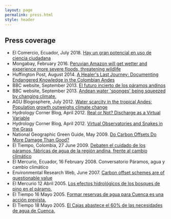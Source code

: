 ```yaml
---
layout: page
permalink: press.html
style: header
---
```


## Press coverage

<ul><li>El Comercio, Ecuador, July 2018. <a href="https://www.elcomercio.com/tendencias/potencial-ciencia-ciudadana-lagunas-rios.html">Hay un gran potencial en uso de ciencia ciudadana</a></li>
<li>Mongabay, February 2016. <a href="http://news.mongabay.com/2016/02/peruvian-amazon-will-get-wetter-and-experience-more-severe-floods-threatening-wildlife/">Peruvian Amazon will get wetter and experience more severe floods, threatening wildlife</a></li>
<li>Huffington Post, August 2014. <a href="http://www.huffingtonpost.com/megan-taylor-morrison/a-healers-last-journey-do_b_5652047.html">A Healer's Last Journey: Documenting Endangered Knowledge in the Colombian Andes</a></li>
<li>BBC website, September 2013. <a href="http://www.bbc.co.uk/mundo/noticias/2013/09/130905_ciencia_verde_paramos_andinos_cambio_climatico_np.shtml">El futuro incierto de los páramos andinos</a></li>
<li>BBC website, September 2013. <a href="http://www.bbc.co.uk/news/world-latin-america-23944385">Andean water 'sponges' being squeezed by changing climate.</a></li>
<li>AGU Blogosphere, July 2012. <a href="http://blogs.agu.org/geospace/2012/07/17/water-scarcity-andes-population-growth/">Water scarcity in the tropical Andes: Population growth outweighs climate change</a></li>
<li>Hydrology Corner Blog, April 2012. <a href="http://www.aquaticinformatics.com/blog/discharge-virtual-variable/">Real or Not? Discharge as a Virtual Variable</a></li>
<li>Hydrology Corner Blog, April 2012. <a href="http://www.aquaticinformatics.com/blog/virtualobservatories/">Virtual Observatories and Snakes in the Grass</a></li>
<li>National Geographic Green Guide, May 2009. <a href="http://www.thegreenguide.com/travel-transportation/carbon-offsets">Do Carbon Offsets Do More Damage Than Good?</a></li>
<li>El Tiempo, Colombia, 27 June 2009. <a href="http://www.eltiempo.com/verde/faunayflora/debaten-el-cuidado-de-los-paramos-fabricas-de-agua-de-la-region-andina-frente-al-cambio-climatico_5534487-1">Debaten el cuidado de los páramos, fábricas de agua de la región andina, frente al cambio climático</a></li>
<li>El Mercurio, Ecuador, 16 February 2008. Conversatorio Páramos, agua y cambio climático
</li><li>Environmental Research Web, June 2007. <a href="http://environmentalresearchweb.org/cws/article/opinion/30246">Carbon offset schemes are of questionable value</a></li>
<li>El Mercurio 12 Abril 2005. <a href="pubs/ES/Mercurio20050412.jpg">Los efectos hidrológicos de los bosques de pino en el páramo.</a></li>
<li>El Tiempo 16 Mayo 2005. <a href="pubs/ES/Tiempo20050516.jpg">Formar reservas de agua para Cuenca es una acción prevista.</a></li>
<li>El Tiempo 18 Mayo 2005. <a href="pubs/ES/Tiempo20050518.jpg">El Cajas abastece el 60% de las necesidades de agua de Cuenca.</a></li>
</ul>

